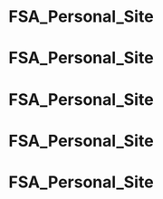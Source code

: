 # FSA_Personal_Site
# FSA_Personal_Site
# FSA_Personal_Site
# FSA_Personal_Site
# FSA_Personal_Site
